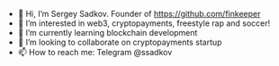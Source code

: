 - 👋 Hi, I’m Sergey Sadkov. Founder of https://github.com/finkeeper
- 👀 I’m interested in web3, cryptopayments, freestyle rap and soccer! 
- 🌱 I’m currently learning blockchain development
- 💞️ I’m looking to collaborate on cryptopayments startup
- 📫 How to reach me: Telegram @ssadkov

<!---
ssadkov/ssadkov is a ✨ special ✨ repository because its `README.md` (this file) appears on your GitHub profile.
You can click the Preview link to take a look at your changes.
--->
